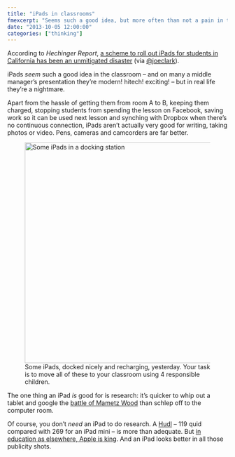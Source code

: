 ```yaml
---
title: "iPads in classrooms"
fmexcerpt: "Seems such a good idea, but more often than not a pain in the backside. And a Huddle's less than half the price."
date: "2013-10-05 12:00:00"
categories: ["thinking"]
---
```


According to <cite>Hechinger Report</cite>, [a scheme to roll out iPads for students in California has been an unmitigated disaster][1] (via [@joeclark][2]).

iPads *seem* such a good idea in the classroom – and on many a middle manager&#8217;s presentation they&#8217;re modern! hitech! exciting! – but in real life they&#8217;re a nightmare.

Apart from the hassle of getting them from room A to B, keeping them charged, stopping students from spending the lesson on Facebook, saving work so it can be used next lesson and synching with Dropbox when there&#8217;s no continuous connection, iPads aren&#8217;t actually very good for writing, taking photos or video. Pens, cameras and camcorders are far better.

<figure class="figure alignnone">

<img class="full-bleed wp-image-55 size-full" src="https://leonpaternoster.com/wp-content/uploads/2013/10/ipads.jpg" alt="Some iPads in a docking station" width="800" height="503" />

<figcaption class="secondary figcaption">Some iPads, docked nicely and recharging, yesterday. Your task is to move all of these to your classroom using 4 responsible children.</figcaption>

</figure>

The one thing an iPad *is* good for is research: it&#8217;s quicker to whip out a tablet and google the [battle of Mametz Wood][3] than schlep off to the computer room.

Of course, you don&#8217;t *need* an iPad to do research. A [Hudl][4] – 119 quid compared with 269 for an iPad mini – is more than adequate. But [in education as elsewhere, Apple is king][5]. And an iPad looks better in all those publicity shots.

 [1]: https://digital.hechingerreport.org/content/the-inside-story-on-la-schools-ipad-rollout-a-colossal-disaster_914/
 [2]: https://twitter.com/joeclark
 [3]: https://www.google.co.uk/search?q=battle+of+mametz+wood
 [4]: https://www.tesco.com/direct/hudl/
 [5]: https://www.apple.com/uk/education/ipad/
